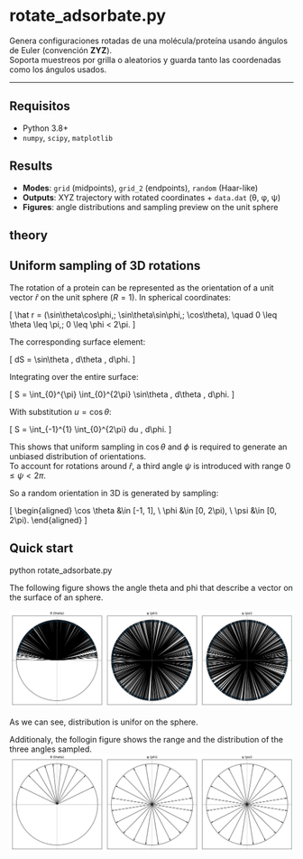 # rotate_adsorbate.py

Genera configuraciones rotadas de una molécula/proteína usando ángulos de Euler (convención **ZYZ**).  
Soporta muestreos por grilla o aleatorios y guarda tanto las coordenadas como los ángulos usados.

---

## Requisitos

- Python 3.8+
- `numpy`, `scipy`, `matplotlib`


## Results

- **Modes**: `grid` (midpoints), `grid_2` (endpoints), `random` (Haar-like)
- **Outputs**: XYZ trajectory with rotated coordinates + `data.dat` (θ, φ, ψ)
- **Figures**: angle distributions and sampling preview on the unit sphere

## theory

## Uniform sampling of 3D rotations

The rotation of a protein can be represented as the orientation of a unit vector $\hat r$ on the unit sphere ($R=1$). 
In spherical coordinates:

\[
    \hat r = (\sin\theta\cos\phi,\; \sin\theta\sin\phi,\; \cos\theta),
    \quad 0 \leq \theta \leq \pi,\; 0 \leq \phi < 2\pi.
\]

The corresponding surface element:

\[
    dS = \sin\theta \, d\theta \, d\phi.
\]

Integrating over the entire surface:

\[
    S = \int_{0}^{\pi} \int_{0}^{2\pi} \sin\theta \, d\theta \, d\phi.
\]

With substitution $u=\cos\theta$:

\[
    S = \int_{-1}^{1} \int_{0}^{2\pi} du \, d\phi.
\]

This shows that uniform sampling in $\cos\theta$ and $\phi$ is required to generate an unbiased distribution of orientations.  
To account for rotations around $\hat r$, a third angle $\psi$ is introduced with range $0 \leq \psi < 2\pi$.

So a random orientation in 3D is generated by sampling:

\[
\begin{aligned}
    \cos \theta &\in [-1, 1], \\
    \phi &\in [0, 2\pi), \\
    \psi &\in [0, 2\pi).
\end{aligned}
\]


## Quick start

python rotate_adsorbate.py

The following figure shows the angle theta and phi that describe a vector on the surface of an sphere.

![Puntos en la esfera](figures/angles_three_random.png)

As we can see, distribution is unifor on the sphere.

Additionaly, the follogin figure shows the range and the distribution of the three angles sampled.
![Distribución de ángulos](figures/angles_three_grid.png)

